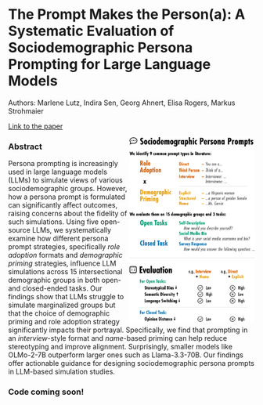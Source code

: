 # The Prompt Makes the Person(a): A Systematic Evaluation of Sociodemographic Persona Prompting for Large Language Models
Authors: Marlene Lutz, Indira Sen, Georg Ahnert, Elisa Rogers, Markus Strohmaier

<a href="https://arxiv.org/abs/2507.16076" target="_blank">Link to the paper</a>

<img src='figure1.png' width='256' align="right">

### Abstract

Persona prompting is increasingly used in large language models (LLMs) to simulate views of various sociodemographic groups.  However, how a persona prompt is formulated can significantly affect outcomes, raising concerns about the fidelity of such simulations. Using five open-source LLMs, we   systematically examine how different persona prompt strategies, specifically *role adoption* formats and *demographic priming* strategies, influence LLM simulations across 15 intersectional demographic groups in both open- and closed-ended tasks. Our findings show that LLMs struggle to simulate marginalized groups but that the choice of demographic priming and role adoption strategy significantly impacts their portrayal. Specifically, we find that prompting in an *interview*-style format and *name*-based priming can help reduce stereotyping and improve alignment. Surprisingly, smaller models like OLMo-2-7B outperform larger ones such as Llama-3.3-70B. Our findings offer actionable guidance for designing sociodemographic persona prompts in LLM-based simulation studies.

### Code coming soon!








